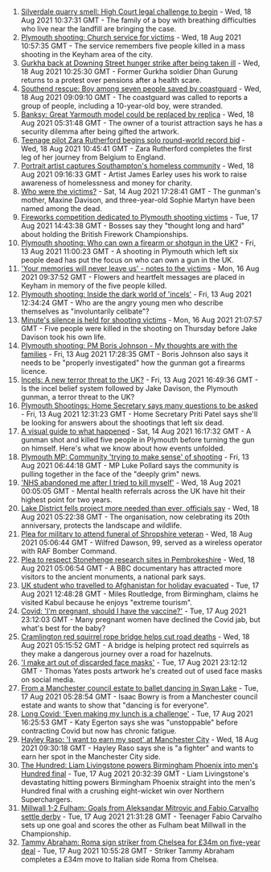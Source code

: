 1. [Silverdale quarry smell: High Court legal challenge to begin](https://www.bbc.co.uk/news/uk-england-stoke-staffordshire-58245841) - Wed, 18 Aug 2021 10:37:31 GMT - The family of a boy with breathing difficulties who live near the landfill are bringing the case.
2. [Plymouth shooting: Church service for victims](https://www.bbc.co.uk/news/uk-england-devon-58254573) - Wed, 18 Aug 2021 10:57:35 GMT - The service remembers five people killed in a mass shooting in the Keyham area of the city.
3. [Gurkha back at Downing Street hunger strike after being taken ill](https://www.bbc.co.uk/news/uk-england-hampshire-58254634) - Wed, 18 Aug 2021 10:25:30 GMT - Former Gurkha soldier Dhan Gurung returns to a protest over pensions after a health scare.
4. [Southend rescue: Boy among seven people saved by coastguard](https://www.bbc.co.uk/news/uk-england-essex-58255010) - Wed, 18 Aug 2021 09:09:10 GMT - The coastguard was called to reports a group of people, including a 10-year-old boy, were stranded.
5. [Banksy: Great Yarmouth model could be replaced by replica](https://www.bbc.co.uk/news/uk-england-norfolk-58247873) - Wed, 18 Aug 2021 05:31:48 GMT - The owner of a tourist attraction says he has a security dilemma after being gifted the artwork.
6. [Teenage pilot Zara Rutherford begins solo round-world record bid](https://www.bbc.co.uk/news/uk-england-hampshire-58256386) - Wed, 18 Aug 2021 10:45:41 GMT - Zara Rutherford completes the first leg of her journey from Belgium to England.
7. [Portrait artist captures Southampton's homeless community](https://www.bbc.co.uk/news/uk-england-hampshire-58246412) - Wed, 18 Aug 2021 09:16:33 GMT - Artist James Earley uses his work to raise awareness of homelessness and money for charity.
8. [Who were the victims?](https://www.bbc.co.uk/news/uk-58202760) - Sat, 14 Aug 2021 17:28:41 GMT - The gunman's mother, Maxine Davison, and three-year-old Sophie Martyn have been named among the dead.
9. [Fireworks competition dedicated to Plymouth shooting victims](https://www.bbc.co.uk/news/uk-england-devon-58240787) - Tue, 17 Aug 2021 14:43:38 GMT - Bosses say they "thought long and hard" about holding the British Firework Championships.
10. [Plymouth shooting: Who can own a firearm or shotgun in the UK?](https://www.bbc.co.uk/news/uk-58198857) - Fri, 13 Aug 2021 11:00:23 GMT - A shooting in Plymouth which left six people dead has put the focus on who can own a gun in the UK.
11. ['Your memories will never leave us' - notes to the victims](https://www.bbc.co.uk/news/uk-england-devon-58229935) - Mon, 16 Aug 2021 09:37:52 GMT - Flowers and heartfelt messages are placed in Keyham in memory of the five people killed.
12. [Plymouth shooting: Inside the dark world of 'incels'](https://www.bbc.co.uk/news/blogs-trending-44053828) - Fri, 13 Aug 2021 12:34:24 GMT - Who are the angry young men who describe themselves as "involuntarily celibate"?
13. [Minute's silence is held for shooting victims](https://www.bbc.co.uk/news/uk-england-devon-58228401) - Mon, 16 Aug 2021 21:07:57 GMT - Five people were killed in the shooting on Thursday before Jake Davison took his own life.
14. [Plymouth shooting: PM Boris Johnson - My thoughts are with the families](https://www.bbc.co.uk/news/uk-58207986) - Fri, 13 Aug 2021 17:28:35 GMT - Boris Johnson also says it needs to be "properly investigated" how the gunman got a firearms licence.
15. [Incels: A new terror threat to the UK?](https://www.bbc.co.uk/news/uk-58207064) - Fri, 13 Aug 2021 16:49:36 GMT - Is the incel belief system followed by Jake Davison, the Plymouth gunman, a terror threat to the UK?
16. [Plymouth Shootings: Home Secretary says many questions to be asked](https://www.bbc.co.uk/news/uk-58200691) - Fri, 13 Aug 2021 12:31:23 GMT - Home Secretary Priti Patel says she'll be looking for answers about the shootings that left six dead.
17. [A visual guide to what happened](https://www.bbc.co.uk/news/uk-england-devon-58200336) - Sat, 14 Aug 2021 16:17:32 GMT - A gunman shot and killed five people in Plymouth before turning the gun on himself. Here's what we know about how events unfolded.
18. [Plymouth MP: Community 'trying to make sense' of shooting](https://www.bbc.co.uk/news/uk-58198078) - Fri, 13 Aug 2021 06:44:18 GMT - MP Luke Pollard says the community is pulling together in the face of the "deeply grim" news.
19. ['NHS abandoned me after I tried to kill myself'](https://www.bbc.co.uk/news/uk-58085428) - Wed, 18 Aug 2021 00:05:05 GMT - Mental health referrals across the UK have hit their highest point for two years.
20. [Lake District fells project more needed than ever, officials say](https://www.bbc.co.uk/news/uk-england-cumbria-58248361) - Wed, 18 Aug 2021 05:22:38 GMT - The organisation, now celebrating its 20th anniversary, protects the landscape and wildlife.
21. [Plea for military to attend funeral of Shropshire veteran](https://www.bbc.co.uk/news/uk-england-shropshire-58242816) - Wed, 18 Aug 2021 05:06:44 GMT - Wilfred Dawson, 99, served as a wireless operator with RAF Bomber Command.
22. [Plea to respect Stonehenge research sites in Pembrokeshire](https://www.bbc.co.uk/news/uk-wales-58247235) - Wed, 18 Aug 2021 05:06:54 GMT - A BBC documentary has attracted more visitors to the ancient monuments, a national park says.
23. [UK student who travelled to Afghanistan for holiday evacuated](https://www.bbc.co.uk/news/uk-england-birmingham-58244518) - Tue, 17 Aug 2021 12:48:28 GMT - Miles Routledge, from Birmingham, claims he visited Kabul because he enjoys "extreme tourism".
24. [Covid: 'I'm pregnant, should I have the vaccine?'](https://www.bbc.co.uk/news/uk-england-london-58089039) - Tue, 17 Aug 2021 23:12:03 GMT - Many pregnant women have declined the Covid jab, but what's best for the baby?
25. [Cramlington red squirrel rope bridge helps cut road deaths](https://www.bbc.co.uk/news/uk-england-tyne-58245296) - Wed, 18 Aug 2021 05:15:52 GMT - A bridge is helping protect red squirrels as they make a dangerous journey over a road for hazelnuts.
26. ['I make art out of discarded face masks'](https://www.bbc.co.uk/news/uk-england-nottinghamshire-58187835) - Tue, 17 Aug 2021 23:12:12 GMT - Thomas Yates posts artwork he's created out of used face masks on social media.
27. [From a Manchester council estate to ballet dancing in Swan Lake](https://www.bbc.co.uk/news/uk-england-manchester-58206917) - Tue, 17 Aug 2021 05:28:54 GMT - Isaac Bowry is from a Manchester council estate and wants to show that "dancing is for everyone".
28. [Long Covid: 'Even making my lunch is a challenge'](https://www.bbc.co.uk/news/uk-england-york-north-yorkshire-58249862) - Tue, 17 Aug 2021 16:25:53 GMT - Katy Egerton says she was "unstoppable" before contracting Covid but now has chronic fatigue.
29. [Hayley Raso: 'I want to earn my spot' at Manchester City](https://www.bbc.co.uk/sport/football/58246316) - Wed, 18 Aug 2021 09:30:18 GMT - Hayley Raso says she is "a fighter" and wants to earn her spot in the Manchester City side.
30. [The Hundred: Liam Livingstone powers Birmingham Phoenix into men's Hundred final](https://www.bbc.co.uk/sport/cricket/58250735) - Tue, 17 Aug 2021 20:32:39 GMT - Liam Livingstone's devastating hitting powers Birmingham Phoenix straight into the men's Hundred final with a crushing eight-wicket win over Northern Superchargers.
31. [Millwall 1-2 Fulham: Goals from Aleksandar Mitrovic and Fabio Carvalho settle derby](https://www.bbc.co.uk/sport/football/58154318) - Tue, 17 Aug 2021 21:31:28 GMT - Teenager Fabio Carvalho sets up one goal and scores the other as Fulham beat Millwall in the Championship.
32. [Tammy Abraham: Roma sign striker from Chelsea for £34m on five-year deal](https://www.bbc.co.uk/sport/football/58242137) - Tue, 17 Aug 2021 10:55:28 GMT - Striker Tammy Abraham completes a £34m move to Italian side Roma from Chelsea.
